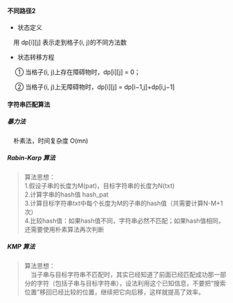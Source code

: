 #### 不同路径2

- 状态定义

&emsp;用 dp[i][j] 表示走到格子(i, j)的不同方法数

- 状态转移方程

&emsp; ① 当格子(i, j)上存在障碍物时，dp[i][j] = 0；

&emsp; ② 当格子(i, j)上无障碍物时，dp[i][j] = dp[i−1,j]+dp[i,j−1]

#### 字符串匹配算法

##### 暴力法

&emsp;朴素法，时间复杂度 O(mn)

##### Rabin-Karp 算法

> 算法思想：
<br>1.假设子串的长度为M(pat)，目标字符串的长度为N(txt)
<br>2.计算字串的hash值 hash_pat
<br>3.计算目标字符串txt中每个长度为M的子串的hash值（共需要计算N-M+1次）
<br>4.比较hash值：如果hash值不同，字符串必然不匹配；如果hash值相同，还需要使用朴素算法再次判断

##### KMP 算法

> 算法思想：
<br>&emsp;当子串与目标字符串不匹配时，其实已经知道了前面已经匹配成功那一部分的字符（包括子串与目标字符串），设法利用这个已知信息，不要把“搜索位置”移回已经比较的位置，继续把它向后移，这样就提高了效率。
